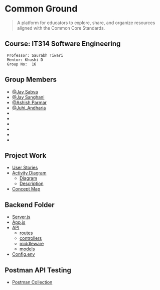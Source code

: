 

# Common Ground

> A platform for educators to explore, share, and organize resources aligned
with the Common Core Standards.

## Course: IT314 Software Engineering
     Professor: Saurabh Tiwari
     Mentor: Khushi D
     Group No:  16
## Group Members

- [@Jay Sabva](https://www.github.com/JaySabva)
- [@Jay Sanghani](https://www.github.com/Jaysanghani08/)
- [@Ashish Parmar](https://www.github.com/Ashishparmar3511) 
- [@Juhi_Andharia](https://www.github.com/P-a-r-a-m)
-
-
-
-
-
-
## Project Work

- [User Stories](https://github.com/Jaysanghani08/Common_Ground/blob/main/User_Stories/User_Stories.pdf)
- [Activity Diagram](https://github.com/Jaysanghani08/Common_Ground/blob/main/Activity_diagram/)
  - [Diagram](https://github.com/Jaysanghani08/Common_Ground/blob/main/Activity_diagram/Activity_Diagram.pdf)
  - [Description](https://github.com/Jaysanghani08/Common_Ground/blob/main/Activity_diagram/Activity_Diagram_Description.pdf)
- [Concept Map](https://github.com/Jaysanghani08/Common_Ground/blob/main/Concept_map/Concept_Map.pdf)

## Backend Folder

- [Server.js](https://github.com/Jaysanghani08/Common_Ground/blob/main/BackEnd/server.js)
- [App.js](https://github.com/Jaysanghani08/Common_Ground/tree/main/BackEnd/app.js)
- [API](https://github.com/Jaysanghani08/Common_Ground/tree/main/BackEnd/api/)
  - [routes](https://github.com/Jaysanghani08/Common_Ground/tree/main/BackEnd/api/routes)
  - [controllers](https://github.com/Jaysanghani08/Common_Ground/tree/main/BackEnd/api/controllers)
  - [middleware](https://github.com/Jaysanghani08/Common_Ground/tree/main/BackEnd/api/middleware)
  - [models](https://github.com/Jaysanghani08/Common_Ground/tree/main/BackEnd/api/models)
- [Config.env](https://github.com/Jaysanghani08/Common_Ground/blob/main/BackEnd/config.env)

## Postman API Testing
- [Postman Collection](https://www.postman.com/jaysabva/workspace/common-ground/collection/29100795-f050ae57-b6d0-4d13-a547-90435b1845d7?action=share&creator=29100795)
